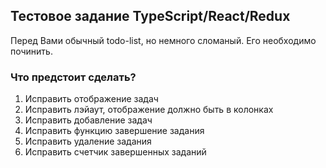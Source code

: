 ## Тестовое задание TypeScript/React/Redux

Перед Вами обычный todo-list, но немного сломаный. Его необходимо починить.

### Что предстоит сделать?

1. Исправить отображение задач
2. Исправить лэйаут, отображение должно быть в колонках
3. Исправить добавление задач
4. Исправить функцию завершение задания
5. Исправить удаление задания
6. Исправить счетчик завершенных заданий
